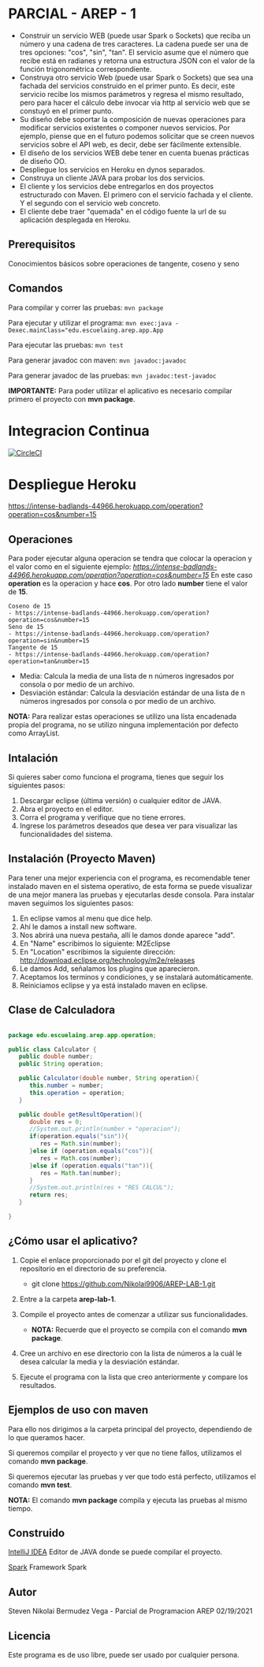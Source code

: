 # PARCIAL - AREP - 1

- Construir un servicio WEB (puede usar Spark o Sockets) que reciba un número y una cadena de tres caracteres. La cadena puede ser una de tres opciones: "cos", "sin", "tan". El servicio asume que el número que recibe está en radianes y retorna una estructura JSON con el valor de la función trigonométrica correspondiente.
- Construya otro servicio Web (puede usar Spark o Sockets) que sea una fachada del servicios construido en el primer punto. Es decir, este servicio recibe los mismos parámetros y regresa el mismo resultado, pero para hacer el cálculo debe invocar via http al servicio web que se constuyó en el primer punto.
- Su diseño debe soportar la composición de nuevas operaciones para modificar servicios existentes o componer nuevos servicios. Por ejemplo, piense que en el futuro podemos solicitar que se creen nuevos servicios sobre  el API web, es decir,  debe ser fácilmente extensible.
- El diseño de los servicios WEB debe tener en cuenta buenas prácticas de diseño OO.
- Despliegue los servicios en Heroku en dynos separados.
- Construya un cliente JAVA para probar los dos servicios.
- El cliente y los servicios debe entregarlos en dos proyectos estructurado con Maven. El primero con el servicio fachada y el cliente. Y el segundo con el servicio web concreto.
- El cliente debe traer "quemada" en el código fuente la url de su aplicación desplegada en Heroku.

## Prerequisitos

Conocimientos básicos sobre operaciones de tangente, coseno y seno

## Comandos
Para compilar y correr las pruebas: ```mvn package```

Para ejecutar y utilizar el programa: ```mvn exec:java -Dexec.mainClass="edu.escuelaing.arep.app.App```

Para ejecutar las pruebas: ```mvn test```

Para generar javadoc con maven: ```mvn javadoc:javadoc```

Para generar javadoc de las pruebas: ```mvn javadoc:test-javadoc```

**IMPORTANTE:** Para poder utilizar el aplicativo es necesario compilar primero el proyecto con **mvn package**.

# Integracion Continua
[![CircleCI](https://circleci.com/gh/Nikolai9906/AREP-LAB-2.svg?style=svg)](https://circleci.com/gh/Nikolai9906/AREP-LAB-2)
# Despliegue Heroku

https://intense-badlands-44966.herokuapp.com/operation?operation=cos&number=15

## Operaciones
Para poder ejecutar alguna operacion se tendra que colocar la operacion y el valor como en el siguiente ejemplo:
*https://intense-badlands-44966.herokuapp.com/operation?operation=cos&number=15* En este caso **operation** es la operacion y hace **cos**. Por otro lado **number** tiene el valor de **15**.
```
Coseno de 15
- https://intense-badlands-44966.herokuapp.com/operation?operation=cos&number=15
Seno de 15
- https://intense-badlands-44966.herokuapp.com/operation?operation=sin&number=15
Tangente de 15
- https://intense-badlands-44966.herokuapp.com/operation?operation=tan&number=15
```
- Media: Calcula la media de una lista de n números ingresados por consola o por medio de un archivo.
- Desviación estándar: Calcula la desviación estándar de una lista de n números ingresados por consola o por medio de un archivo.

**NOTA:** Para realizar estas operaciones se utilizo una lista encadenada propia del programa, no se utilizo ninguna implementación por defecto como ArrayList.

## Intalación
Si quieres saber como funciona el programa, tienes que seguir los siguientes pasos:
1. Descargar eclipse (última versión) o cualquier editor de JAVA.
2. Abra el proyecto en el editor.
3. Corra el programa y verifique que no tiene errores.
4. Ingrese los parámetros deseados que desea ver para visualizar las funcionalidades del sistema.

## Instalación (Proyecto Maven)
Para tener una mejor experiencia con el programa, es recomendable tener instalado maven en el sistema operativo,
de esta forma se puede visualizar de una mejor manera las pruebas y ejecutarlas desde consola.
Para instalar maven seguimos los siguientes pasos:
1. En eclipse vamos al menu que dice help.
2. Ahí le damos a install new software.
3. Nos abrirá una nueva pestaña, allí le damos donde aparece "add".
4. En "Name" escribimos lo siguiente: M2Eclipse
5. En "Location" escribimos la siguiente dirección: http://download.eclipse.org/technology/m2e/releases
6. Le damos Add, señalamos los plugins que aparecieron.
7. Aceptamos los terminos y condiciones, y se instalará automáticamente.
8. Reiniciamos eclipse y ya está instalado maven en eclipse.


## Clase de Calculadora
```java

package edu.escuelaing.arep.app.operation;

public class Calculator {
   public double number;
   public String operation;

   public Calculator(double number, String operation){
      this.number = number;
      this.operation = operation;
   }

   public double getResultOperation(){
      double res = 0;
      //System.out.println(number + "operacion");
      if(operation.equals("sin")){
         res = Math.sin(number);
      }else if (operation.equals("cos")){
         res = Math.cos(number);
      }else if (operation.equals("tan")){
         res = Math.tan(number);
      }
      //System.out.println(res + "RES CALCUL");
      return res;
   }

}
```

## ¿Cómo usar el aplicativo?
1. Copie el enlace proporcionado por el git del proyecto y clone el repositorio en el directorio de su preferencia.

    - git clone https://github.com/Nikolai9906/AREP-LAB-1.git
2. Entre a la carpeta **arep-lab-1**.
3. Compile el proyecto antes de comenzar a utilizar sus funcionalidades.

    - **NOTA:** Recuerde que el proyecto se compila con el comando **mvn package**.
4. Cree un archivo en ese directorio con la lista de números a la cuál le desea calcular la media y la desviación estándar.
5. Ejecute el programa con la lista que creo anteriormente y compare los resultados.

## Ejemplos de uso con maven
Para ello nos dirigimos a la carpeta principal del proyecto, dependiendo de lo que queramos hacer.

Si queremos compilar el proyecto y ver que no tiene fallos, utilizamos el comando **mvn package**.

Si queremos ejecutar las pruebas y ver que todo está perfecto, utilizamos el comando **mvn test**.

**NOTA:** El comando **mvn package** compila y ejecuta las pruebas al mismo tiempo.

## Construido
[IntelliJ IDEA](https://www.jetbrains.com/es-es/idea/) Editor de JAVA donde se puede compilar el proyecto.

[Spark](https://sparkjava.com) Framework Spark

## Autor
Steven Nikolai Bermudez Vega - Parcial de Programacion AREP 02/19/2021

## Licencia
Este programa es de uso libre, puede ser usado por cualquier persona.


